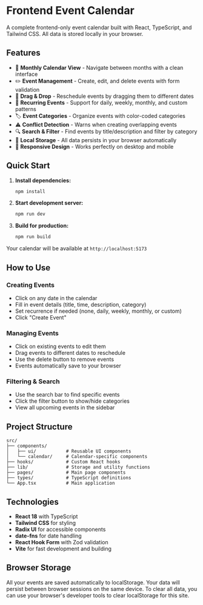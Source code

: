 # Frontend Event Calendar

A complete frontend-only event calendar built with React, TypeScript, and Tailwind CSS. All data is stored locally in your browser.

## Features

- 📅 **Monthly Calendar View** - Navigate between months with a clean interface
- ✏️ **Event Management** - Create, edit, and delete events with form validation
- 🎯 **Drag & Drop** - Reschedule events by dragging them to different dates
- 🔄 **Recurring Events** - Support for daily, weekly, monthly, and custom patterns
- 🏷️ **Event Categories** - Organize events with color-coded categories
- ⚠️ **Conflict Detection** - Warns when creating overlapping events
- 🔍 **Search & Filter** - Find events by title/description and filter by category
- 💾 **Local Storage** - All data persists in your browser automatically
- 📱 **Responsive Design** - Works perfectly on desktop and mobile

## Quick Start

1. **Install dependencies:**
   ```bash
   npm install
   ```

2. **Start development server:**
   ```bash
   npm run dev
   ```

3. **Build for production:**
   ```bash
   npm run build
   ```

Your calendar will be available at `http://localhost:5173`

## How to Use

### Creating Events
- Click on any date in the calendar
- Fill in event details (title, time, description, category)
- Set recurrence if needed (none, daily, weekly, monthly, or custom)
- Click "Create Event"

### Managing Events
- Click on existing events to edit them
- Drag events to different dates to reschedule
- Use the delete button to remove events
- Events automatically save to your browser

### Filtering & Search
- Use the search bar to find specific events
- Click the filter button to show/hide categories
- View all upcoming events in the sidebar

## Project Structure

```
src/
├── components/
│   ├── ui/           # Reusable UI components
│   └── calendar/     # Calendar-specific components
├── hooks/            # Custom React hooks
├── lib/              # Storage and utility functions
├── pages/            # Main page components
├── types/            # TypeScript definitions
└── App.tsx           # Main application
```

## Technologies

- **React 18** with TypeScript
- **Tailwind CSS** for styling
- **Radix UI** for accessible components
- **date-fns** for date handling
- **React Hook Form** with Zod validation
- **Vite** for fast development and building

## Browser Storage

All your events are saved automatically to localStorage. Your data will persist between browser sessions on the same device. To clear all data, you can use your browser's developer tools to clear localStorage for this site.

